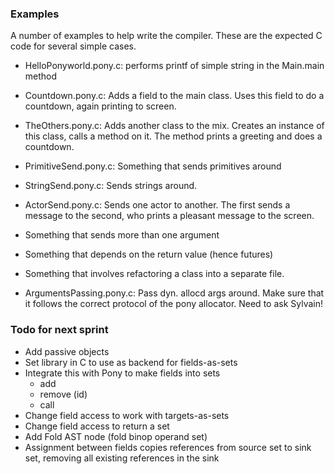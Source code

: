 ### Examples

A number of examples to help write the compiler. 
These are the expected C code for several simple cases.

* HelloPonyworld.pony.c: 
	performs printf of simple string in the Main.main method

* Countdown.pony.c:
	Adds a field to the main class. Uses this field to do a countdown,
	again printing to screen. 
	
* TheOthers.pony.c:
	Adds another class to the mix. Creates an instance of this class,
	calls a method on it. The method prints a greeting and does a countdown.

* PrimitiveSend.pony.c:
	Something that sends primitives around

* StringSend.pony.c:
	Sends strings around.

* ActorSend.pony.c:
	Sends one actor to another. The first sends a message to the second,
	who prints a pleasant message to the screen.

* Something that sends more than one argument

* Something that depends on the return value (hence futures)

* Something that involves refactoring a class into a separate file.

* ArgumentsPassing.pony.c:
	Pass dyn. allocd args around. Make sure that it follows the
	correct protocol of the pony allocator. Need to ask Sylvain!

### Todo for next sprint

* Add passive objects
* Set library in C to use as backend for fields-as-sets
* Integrate this with Pony to make fields into sets
  - add
  - remove (id)
  - call 
* Change field access to work with targets-as-sets
* Change field access to return a set
* Add Fold AST node (fold binop operand set)
* Assignment between fields copies references from
  source set to sink set, removing all existing
  references in the sink 
